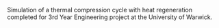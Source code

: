 Simulation of a thermal compression cycle with heat regeneration completed for 3rd Year Engineering project at the University of Warwick.
